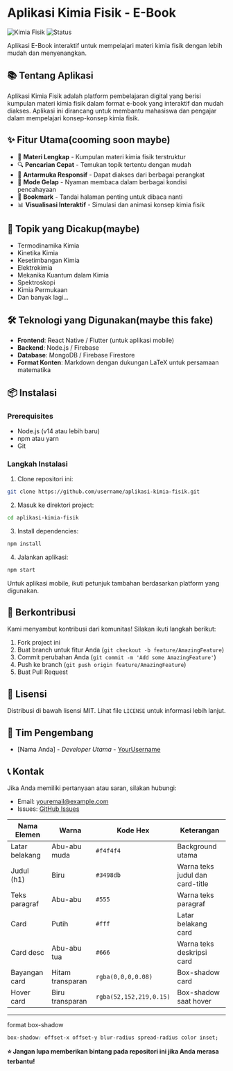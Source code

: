 # Aplikasi Kimia Fisik - E-Book

![Kimia Fisik](https://img.shields.io/badge/Subject-Physical%20Chemistry-blue) ![Status](https://img.shields.io/badge/Status-Development-orange)

Aplikasi E-Book interaktif untuk mempelajari materi kimia fisik dengan lebih mudah dan menyenangkan.

## 📚 Tentang Aplikasi

Aplikasi Kimia Fisik adalah platform pembelajaran digital yang berisi kumpulan materi kimia fisik dalam format e-book yang interaktif dan mudah diakses. Aplikasi ini dirancang untuk membantu mahasiswa dan pengajar dalam mempelajari konsep-konsep kimia fisik.

## ✨ Fitur Utama(cooming soon maybe)

- 📖 **Materi Lengkap** - Kumpulan materi kimia fisik terstruktur
- 🔍 **Pencarian Cepat** - Temukan topik tertentu dengan mudah
- 📱 **Antarmuka Responsif** - Dapat diakses dari berbagai perangkat
- 🌙 **Mode Gelap** - Nyaman membaca dalam berbagai kondisi pencahayaan
- 🔖 **Bookmark** - Tandai halaman penting untuk dibaca nanti
- 📊 **Visualisasi Interaktif** - Simulasi dan animasi konsep kimia fisik

## 🧪 Topik yang Dicakup(maybe)

- Termodinamika Kimia
- Kinetika Kimia
- Kesetimbangan Kimia
- Elektrokimia
- Mekanika Kuantum dalam Kimia
- Spektroskopi
- Kimia Permukaan
- Dan banyak lagi...

## 🛠️ Teknologi yang Digunakan(maybe this fake)

- **Frontend**: React Native / Flutter (untuk aplikasi mobile)
- **Backend**: Node.js / Firebase
- **Database**: MongoDB / Firebase Firestore
- **Format Konten**: Markdown dengan dukungan LaTeX untuk persamaan matematika

## 📦 Instalasi

### Prerequisites
- Node.js (v14 atau lebih baru)
- npm atau yarn
- Git

### Langkah Instalasi

1. Clone repositori ini:
```bash
git clone https://github.com/username/aplikasi-kimia-fisik.git
```

2. Masuk ke direktori project:
```bash
cd aplikasi-kimia-fisik
```

3. Install dependencies:
```bash
npm install
```

4. Jalankan aplikasi:
```bash
npm start
```

Untuk aplikasi mobile, ikuti petunjuk tambahan berdasarkan platform yang digunakan.

## 🤝 Berkontribusi

Kami menyambut kontribusi dari komunitas! Silakan ikuti langkah berikut:

1. Fork project ini
2. Buat branch untuk fitur Anda (`git checkout -b feature/AmazingFeature`)
3. Commit perubahan Anda (`git commit -m 'Add some AmazingFeature'`)
4. Push ke branch (`git push origin feature/AmazingFeature`)
5. Buat Pull Request

## 📄 Lisensi

Distribusi di bawah lisensi MIT. Lihat file `LICENSE` untuk informasi lebih lanjut.

## 👥 Tim Pengembang

- [Nama Anda] - *Developer Utama* - [YourUsername](https://github.com/YourUsername)

## 📞 Kontak

Jika Anda memiliki pertanyaan atau saran, silakan hubungi:

- Email: youremail@example.com
- Issues: [GitHub Issues](https://github.com/username/aplikasi-kimia-fisik/issues)


| Nama Elemen      | Warna        | Kode Hex         | Keterangan                       |
|------------------|--------------|------------------|-----------------------------------|
| Latar belakang   | Abu-abu muda | `#f4f4f4`        | Background utama                  |
| Judul (h1)       | Biru         | `#3498db`        | Warna teks judul dan card-title   |
| Teks paragraf    | Abu-abu      | `#555`           | Warna teks paragraf               |
| Card             | Putih        | `#fff`           | Latar belakang card               |
| Card desc        | Abu-abu tua  | `#666`           | Warna teks deskripsi card         |
| Bayangan card    | Hitam transparan | `rgba(0,0,0,0.08)` | Box-shadow card                  |
| Hover card       | Biru transparan | `rgba(52,152,219,0.15)` | Box-shadow saat hover        |
---
format box-shadow
``` css
box-shadow: offset-x offset-y blur-radius spread-radius color inset;
```

**⭐ Jangan lupa memberikan bintang pada repositori ini jika Anda merasa terbantu!**